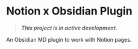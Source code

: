 # Notion x Obsidian Plugin

> ***This project is in active development.***

An Obsidian MD plugin to work with Notion pages.
